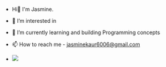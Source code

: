 - Hi👋 I'm Jasmine. 
- 👀 I’m interested in 
- 🌱 I’m currently learning and building Programming concepts 
- 📫 How to reach me - jasminekaur6006@gmail.com

- [<img src="https://img.shields.io/badge/linkedin-%230077B5.svg?&style=for-the-badge&logo=linkedin&logoColor=white" />](https://www.linkedin.com/in/jasmine-kaur-565217195/)

<!---
jasminekaur-prog/jasminekaur-prog is a ✨ special ✨ repository because its `README.md` (this file) appears on your GitHub profile.
You can click the Preview link to take a look at your changes.
--->
